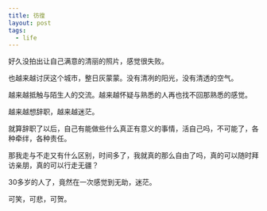 ```yaml
---
title: 彷徨
layout: post
tags:
  - life
---
```


   好久没拍出让自己满意的清丽的照片，感觉很失败。
     
   也越来越讨厌这个城市，整日灰蒙蒙。没有清冽的阳光，没有清透的空气。
   
   越来越抵触与陌生人的交流。越来越怀疑与熟悉的人再也找不回那熟悉的感觉。
   
   越来越想辞职，越来越迷茫。
   
   就算辞职了以后，自己有能做些什么真正有意义的事情，活自己吗，不可能了，各种牵绊，各种责任。
   
   那我走与不走又有什么区别，时间多了，我就真的那么自由了吗，真的可以随时拜访亲朋，真的可以行走无疆？
   
   30多岁的人了，竟然在一次感觉到无助，迷茫。
   
   可笑，可悲，可贺。
